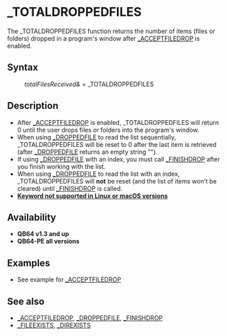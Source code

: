 <style>pre.codeide, pre.outputfixed, .outputcrt0 { background-color: #000 !important; color: #FFF !important; }</style><!DOCTYPE html>
<html class="client-nojs" dir="ltr" lang="en">
<head>
<title>_TOTALDROPPEDFILES - QB64 Phoenix Edition Wiki</title>
</head>
<body class="mediawiki ltr sitedir-ltr mw-hide-empty-elt ns-0 ns-subject page-TOTALDROPPEDFILES rootpage-TOTALDROPPEDFILES skin-vector action-view skin-vector-legacy vector-feature-language-in-header-enabled vector-feature-language-in-main-page-header-disabled vector-feature-language-alert-in-sidebar-disabled vector-feature-sticky-header-disabled vector-feature-sticky-header-edit-disabled vector-feature-table-of-contents-disabled vector-feature-visual-enhancement-next-disabled">
<div class="mw-body" id="content" role="main">
<a id="top"></a>
<h1 class="firstHeading mw-first-heading" id="firstHeading">_TOTALDROPPEDFILES</h1>
<div class="vector-body" id="bodyContent">
<div class="mw-body-content mw-content-ltr" dir="ltr" id="mw-content-text" lang="en"><div class="mw-parser-output"><p>The <a class="mw-selflink selflink">_TOTALDROPPEDFILES</a> function returns the number of items (files or folders) dropped in a program's window after <a href="ACCEPTFILEDROP" title="ACCEPTFILEDROP">_ACCEPTFILEDROP</a> is enabled.
</p>
<h2><span class="mw-headline" id="Syntax">Syntax</span></h2>
<dl><dd><i>totalFilesReceived&amp;</i> = <a class="mw-selflink selflink">_TOTALDROPPEDFILES</a></dd></dl>
<p>
</p>
<h2><span class="mw-headline" id="Description">Description</span></h2>
<ul><li>After <a href="ACCEPTFILEDROP" title="ACCEPTFILEDROP">_ACCEPTFILEDROP</a> is enabled, <a class="mw-selflink selflink">_TOTALDROPPEDFILES</a> will return 0 until the user drops files or folders into the program's window.</li>
<li>When using <a href="DROPPEDFILE" title="DROPPEDFILE">_DROPPEDFILE</a> to read the list sequentially, <a class="mw-selflink selflink">_TOTALDROPPEDFILES</a> will be reset to 0 after the last item is retrieved (after <a href="DROPPEDFILE" title="DROPPEDFILE">_DROPPEDFILE</a> returns an empty string "").</li>
<li>If using <a href="DROPPEDFILE" title="DROPPEDFILE">_DROPPEDFILE</a> with an index, you must call <a href="FINISHDROP" title="FINISHDROP">_FINISHDROP</a> after you finish working with the list.</li>
<li>When using <a href="DROPPEDFILE" title="DROPPEDFILE">_DROPPEDFILE</a> to read the list with an index, <a class="mw-selflink selflink">_TOTALDROPPEDFILES</a> will <b>not</b> be reset (and the list of items won't be cleared) until <a href="FINISHDROP" title="FINISHDROP">_FINISHDROP</a> is called.</li>
<li><b><a href="Keywords_currently_not_supported_by_QB64#Keywords_not_supported_in_Linux_or_macOS_versions" title="Keywords currently not supported by QB64">Keyword not supported in Linux or macOS versions</a></b></li></ul>
<p>
</p>
<h2><span class="mw-headline" id="Availability">Availability</span></h2>
<ul><li><b>QB64 v1.3 and up</b></li>
<li><b>QB64-PE all versions</b></li></ul>
<p>
</p>
<h2><span class="mw-headline" id="Examples">Examples</span></h2>
<ul><li>See example for <a href="ACCEPTFILEDROP" title="ACCEPTFILEDROP">_ACCEPTFILEDROP</a></li></ul>
<p>
</p>
<h2><span class="mw-headline" id="See_also">See also</span></h2>
<ul><li><a href="ACCEPTFILEDROP" title="ACCEPTFILEDROP">_ACCEPTFILEDROP</a>, <a href="DROPPEDFILE" title="DROPPEDFILE">_DROPPEDFILE</a>, <a href="FINISHDROP" title="FINISHDROP">_FINISHDROP</a></li>
<li><a href="FILEEXISTS" title="FILEEXISTS">_FILEEXISTS</a>, <a href="DIREXISTS" title="DIREXISTS">_DIREXISTS</a></li></ul>
<p>
</p>
<!-- 
NewPP limit report
Cached time: 20240715062544
Cache expiry: 86400
Reduced expiry: false
Complications: [show‐toc]
CPU time usage: 0.024 seconds
Real time usage: 0.053 seconds
Preprocessor visited node count: 23/1000000
Post‐expand include size: 646/2097152 bytes
Template argument size: 19/2097152 bytes
Highest expansion depth: 3/100
Expensive parser function count: 0/100
Unstrip recursion depth: 0/20
Unstrip post‐expand size: 0/5000000 bytes
-->
<!--
Transclusion expansion time report (%,ms,calls,template)
100.00%   33.556      1 -total
 36.22%   12.154      1 Template:PageDescription
 12.33%    4.136      1 Template:PageSyntax
 10.95%    3.674      1 Template:PageAvailability
 10.24%    3.436      1 Template:PageNavigation
  9.90%    3.322      1 Template:PageSeeAlso
  9.56%    3.209      1 Template:Parameter
  7.64%    2.562      1 Template:PageExamples
-->
<!-- Saved in parser cache with key qb64pnix_mw19894-mwmb_:pcache:idhash:359-0!canonical and timestamp 20240715062544 and revision id 7452.
 -->
</div>
</div>
</div>
</div>
</body>
</html>